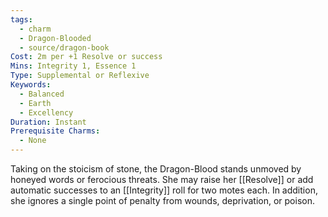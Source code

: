```yaml
---
tags:
  - charm
  - Dragon-Blooded
  - source/dragon-book
Cost: 2m per +1 Resolve or success
Mins: Integrity 1, Essence 1
Type: Supplemental or Reflexive
Keywords:
  - Balanced
  - Earth
  - Excellency
Duration: Instant
Prerequisite Charms:
  - None
---
```

Taking on the stoicism of stone, the Dragon-Blood stands unmoved by honeyed words or ferocious threats. She may raise her [[Resolve]] or add automatic successes to an [[Integrity]] roll for two motes each. In addition, she ignores a single point of penalty from wounds, deprivation, or poison.